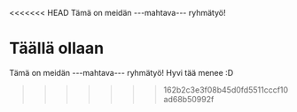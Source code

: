 <<<<<<< HEAD
Tämä on meidän ---mahtava--- ryhmätyö!

Täällä ollaan
=======
Tämä on meidän ---mahtava--- ryhmätyö!
Hyvi tää menee :D
>>>>>>> 162b2c3e3f08b45d0fd5511cccf10ad68b50992f
